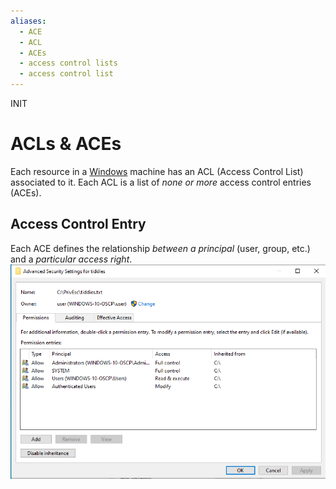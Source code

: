 ```yaml
---
aliases:
  - ACE
  - ACL
  - ACEs
  - access control lists
  - access control list
---
```


INIT
# ACLs & ACEs
Each resource in a [Windows](../README.md) machine has an ACL (Access Control List) associated to it. Each ACL is a list of *none or more* access control entries (ACEs).
## Access Control Entry
Each ACE defines the relationship *between a principal* (user, group, etc.) and a *particular access right*.
![](../../computers-pics/ACLs-1.png)